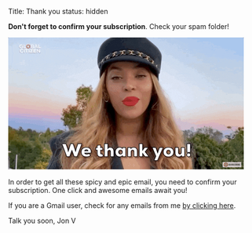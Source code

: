Title: Thank you
status: hidden

**Don't forget to confirm your subscription**. Check your spam folder!

![](/images/th.gif)

In order to get all these spicy and epic email, you need to confirm your subscription. One click and awesome emails await you!

If you are a Gmail user, check for any emails from me [by clicking here](https://mail.google.com/mail/u/0/#search/Jon+V).

Talk you soon, Jon V

			





